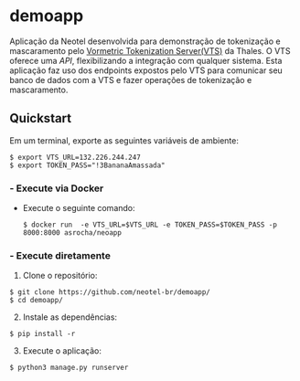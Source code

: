 # demoapp

Aplicação da Neotel desenvolvida para demonstração de tokenização e mascaramento pelo [Vormetric Tokenization Server(VTS)](https://cpl.thalesgroup.com/encryption/tokenization) da Thales. O VTS oferece uma *API*, flexibilizando a integração com qualquer sistema. Esta aplicação faz uso dos endpoints expostos pelo VTS para comunicar seu banco de dados com a VTS e fazer operações de tokenização e mascaramento.

## Quickstart

Em um terminal, exporte as seguintes variáveis de ambiente: 
  ```console
  $ export VTS_URL=132.226.244.247
  $ export TOKEN_PASS="!3BananaAmassada"
  ```

### - Execute via Docker

* Execute o seguinte comando:
  ```console
  $ docker run  -e VTS_URL=$VTS_URL -e TOKEN_PASS=$TOKEN_PASS -p 8000:8000 asrocha/neoapp
  ```

### - Execute diretamente
1. Clone o repositório:
  ```console
  $ git clone https://github.com/neotel-br/demoapp/
  $ cd demoapp/
  ```
2. Instale as dependências: 
  ```console
  $ pip install -r
  ```
3. Execute o aplicação:
  ```console 
  $ python3 manage.py runserver
  ```
